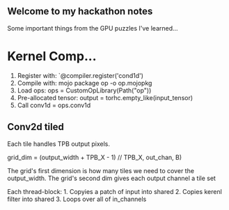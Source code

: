 ## Welcome to my hackathon notes 

Some important things from the GPU puzzles I've learned... 




# Kernel Comp...

1. Register with: `@compiler.register('cond1d')
2. Compile with: mojo package op -o op.mojopkg
3. Load ops: ops = CustomOpLibrary(Path("op"))
4. Pre-allocated tensor: output = torhc.empty_like(input_tensor)
5. Call conv1d = ops.conv1d


## Conv2d tiled 

Each tile handles TPB output pixels.

grid_dim = (output_width + TPB_X - 1) // TPB_X, out_chan, B)

The grid's first dimension is how many tiles we need to 
cover the output_width.
The grid's second dim gives each output channel a tile set 

Each thread-block:
    1. Copyies a patch of input into shared
    2. Copies kerenl filter into shared
    3. Loops over all of in_channels 
